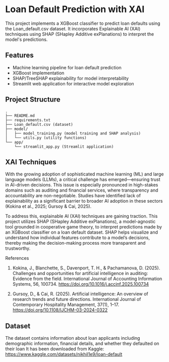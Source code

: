# Loan Default Prediction with XAI

This project implements a XGBoost classifier to predict loan defaults using the Loan_default.csv dataset. It incorporates Explainable AI (XAI) techniques using SHAP (SHapley Additive exPlanations) to interpret the model's predictions.

## Features

- Machine learning pipeline for loan default prediction
- XGBoost implementation
- SHAP/TreeSHAP explainability for model interpretability
- Streamlit web application for interactive model exploration

## Project Structure

```
.
├── README.md
├── requirements.txt
├── Loan_default.csv (dataset)
├── model/
│   ├── model_training.py (model training and SHAP analysis)
│   └── utils.py (utility functions)
└── app/
    └── streamlit_app.py (Streamlit application)
```

## XAI Techniques

With the growing adoption of sophisticated machine learning (ML) and large language models (LLMs), a critical challenge has emerged—ensuring trust in AI-driven decisions. This issue is especially pronounced in high-stakes domains such as auditing and financial services, where transparency and accountability are non-negotiable. Studies have identified lack of explainability as a significant barrier to broader AI adoption in these sectors (Kokina et al., 2025; Gursoy & Cai, 2025).

To address this, explainable AI (XAI) techniques are gaining traction. This project utilizes SHAP (SHapley Additive exPlanations), a model-agnostic tool grounded in cooperative game theory, to interpret predictions made by an XGBoost classifier on a loan default dataset. SHAP helps visualize and understand how individual features contribute to a model’s decisions, thereby making the decision-making process more transparent and trustworthy.

References

 1. Kokina, J., Blanchette, S., Davenport, T. H., & Pachamanova, D. (2025). Challenges and opportunities for artificial intelligence in auditing: Evidence from the field. International Journal of Accounting Information Systems, 56, 100734. https://doi.org/10.1016/j.accinf.2025.100734

 2. Gursoy, D., & Cai, R. (2025). Artificial intelligence: An overview of research trends and future directions. International Journal of Contemporary Hospitality Management, 37(1), 1–17. https://doi.org/10.1108/IJCHM-03-2024-0322

## Dataset

The dataset contains information about loan applicants including demographic information, financial details, and whether they defaulted on their loan
It has been downloaded from Kaggle: https://www.kaggle.com/datasets/nikhil1e9/loan-default
